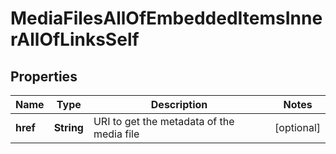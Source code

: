 

# MediaFilesAllOfEmbeddedItemsInnerAllOfLinksSelf


## Properties

| Name | Type | Description | Notes |
|------------ | ------------- | ------------- | -------------|
|**href** | **String** | URI to get the metadata of the media file |  [optional] |



